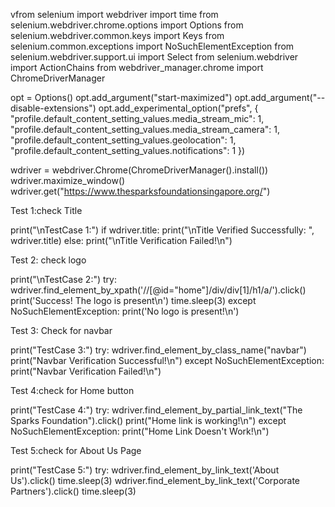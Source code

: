 vfrom selenium import webdriver import time from selenium.webdriver.chrome.options import Options from selenium.webdriver.common.keys import Keys from selenium.common.exceptions import NoSuchElementException from selenium.webdriver.support.ui import Select from selenium.webdriver import ActionChains from webdriver_manager.chrome import ChromeDriverManager

opt = Options() opt.add_argument("start-maximized") opt.add_argument("--disable-extensions") opt.add_experimental_option("prefs", {
"profile.default_content_setting_values.media_stream_mic": 1, "profile.default_content_setting_values.media_stream_camera": 1, "profile.default_content_setting_values.geolocation": 1, "profile.default_content_setting_values.notifications": 1 })

wdriver = webdriver.Chrome(ChromeDriverManager().install()) wdriver.maximize_window() wdriver.get("https://www.thesparksfoundationsingapore.org/")

Test 1:check Title

print("\nTestCase 1:") if wdriver.title: print("\nTitle Verified Successfully: ", wdriver.title) else: print("\nTitle Verification Failed!\n")

Test 2: check logo

print("\nTestCase 2:") try: wdriver.find_element_by_xpath('//[@id="home"]/div/div[1]/h1/a/').click() print('Success! The logo is present\n') time.sleep(3) except NoSuchElementException: print('No logo is present!\n')

Test 3: Check for navbar

print("TestCase 3:") try: wdriver.find_element_by_class_name("navbar") print("Navbar Verification Successful!\n") except NoSuchElementException: print("Navbar Verification Failed!\n")

Test 4:check for Home button

print("TestCase 4:") try: wdriver.find_element_by_partial_link_text("The Sparks Foundation").click() print("Home link is working!\n") except NoSuchElementException: print("Home Link Doesn't Work!\n")

Test 5:check for About Us Page

print("TestCase 5:") try: wdriver.find_element_by_link_text('About Us').click() time.sleep(3) wdriver.find_element_by_link_text('Corporate Partners').click() time.sleep(3)
